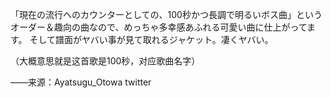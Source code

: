 「現在の流行へのカウンターとしての、100秒かつ長調で明るいボス曲」というオーダー＆趣向の曲なので、めっちゃ多幸感あふれる可愛い曲に仕上がってます。
そして譜面がヤバい事が見て取れるジャケット。凄くヤバい。  

（大概意思就是这首歌是100秒，对应歌曲名字）  

——来源：Ayatsugu_Otowa twitter